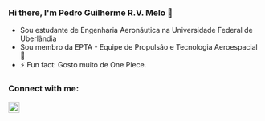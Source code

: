 ### Hi there, I'm Pedro Guilherme R.V. Melo 👋
- Sou estudante de Engenharia Aeronáutica na Universidade Federal de Uberlândia
- Sou membro da EPTA - Equipe de Propulsão e Tecnologia Aeroespacial 🚀
- ⚡ Fun fact: Gosto muito de One Piece.

### Connect with me:
[<img align="left" alt="codeSTACKr | Instagram" width="22px" src="https://cdn.jsdelivr.net/npm/simple-icons@v3/icons/instagram.svg" />][instagram]

[instagram]: https://www.instagram.com/pedrogui.melo
<!--
**pedroguimelo/pedroguimelo** is a ✨ _special_ ✨ repository because its `README.md` (this file) appears on your GitHub profile.



- 🌱 I’m currently learning:
 
- 👯 I’m looking to collaborate on ...
- 🤔 I’m looking for help with ...
- 💬 Ask me about ...
- 📫 How to reach me: ...
- 😄 Pronouns: ...
- ⚡ Fun fact: ...
-->
